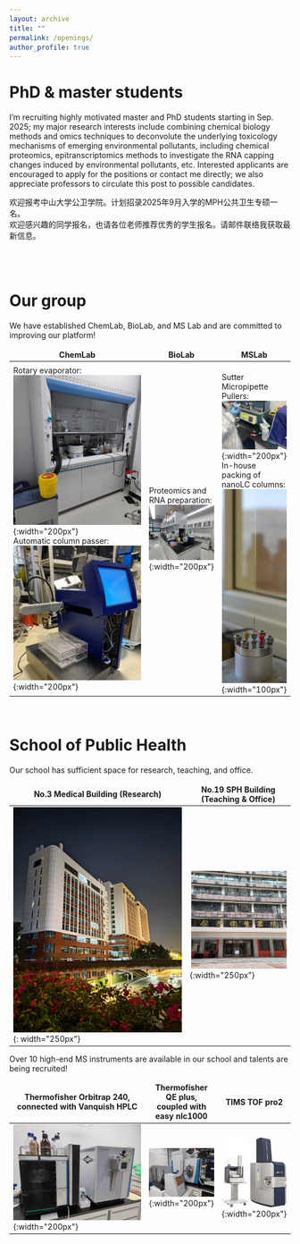```yaml
---
layout: archive
title: ""
permalink: /openings/
author_profile: true
---
```


<!---
# __Postdoc Post__   
We also have a few openings for Postdoc working with me. The major areas of interest are: MS-based omics for molecular toxicology studies. Please contact me for details or check out <a href="https://sph.sysu.edu.cn/article/2494">our post here</a> or contact me for details.

招收博士后研究员(逸仙博士后)。目标工作方向为基于质谱的多组学对新型环境污染物的分子毒理学机制进行探索。     
可访问<a href="https://sph.sysu.edu.cn/article/2494">此链接</a>或者邮件联系本人。  
<br>
--->

# __PhD & master students__   
I’m recruiting highly motivated master and PhD students starting in Sep. 2025; my major research interests include combining chemical biology methods and omics techniques to deconvolute the underlying toxicology mechanisms of emerging environmental pollutants, including chemical proteomics, epitranscriptomics methods to investigate the RNA capping changes induced by environmental pollutants, etc. Interested applicants are encouraged to apply for the positions or contact me directly; we also appreciate professors to circulate this post to possible candidates.

欢迎报考中山大学公卫学院。计划招录2025年9月入学的MPH公共卫生专硕一名。<br>
欢迎感兴趣的同学报名，也请各位老师推荐优秀的学生报名。请邮件联络我获取最新信息。
<br><br>
<br><br>

# __Our group__
We have established ChemLab, BioLab, and MS Lab and are committed to improving our platform!<br>

|ChemLab |BioLab|MSLab|
---|---|---
Rotary evaporator:<br> ![旋蒸仪](/images/旋蒸仪.jpg){:width="200px"} <br>Automatic column passer:<br> ![过柱机](/images/过柱机2.jpg){:width="200px"}| Proteomics and RNA preparation:<br> ![生物实验室](/images/biolab.jpg){:width="200px"} | <br>Sutter Micropipette Pullers:<br> ![拉针仪](/images/拉针仪.png){:width="200px"}<br> In-house packing of nanoLC columns:<br>![填柱仪](/images/填柱仪.jpg){:width="100px"} 

<br>


# __School of Public Health__
Our school has sufficient space for research, teaching, and office.<br>
<style>
table {
    border-collapse: collapse;
    border:none;
}
td, th {
    border: none;
}
table th:first-of-type {
    width: 8cm;
}
table th:first-of-type(2) {
    width: 8cm;
}
</style>
    
No.3 Medical Building (Research)|No.19 SPH Building (Teaching & Office)
---|---
![学院科研楼](/images/科研楼.jpg){: width="250px"}|![学院办公楼](/images/办公楼.jpg){:width="250px"}   
    
Over 10 high-end MS instruments are available in our school and talents are being recruited!<br>
<style>
table {
    border-collapse: collapse;
    border:none;
}
td, th {
    border: none;
}
table th:first-of-type {
    width: 8cm;
}
table th:first-of-type(2) {
    width: 8cm;
}
table th:first-of-type(3) {
    width: 8cm;
}
</style>

|Thermofisher Orbitrap 240, <br>connected with Vanquish HPLC | Thermofisher QE plus,<br>coupled with easy nlc1000|TIMS TOF pro2|
---|---|---
|![质谱仪器1](/images/240.jpg){:width="200px"} | ![质谱仪器2](/images/QE.jpg){:width="200px"} |![质谱仪器3](/images/timsTOF.jpg){:width="200px"}|


